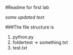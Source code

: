 #Readme for first lab

_some updated text_

###The file structure is
1. python.py
2. foldertest -> something.txt
3. test.txt